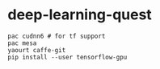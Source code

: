 # deep-learning-quest


```
pac cudnn6 # for tf support
pac mesa
yaourt caffe-git
pip install --user tensorflow-gpu
```
